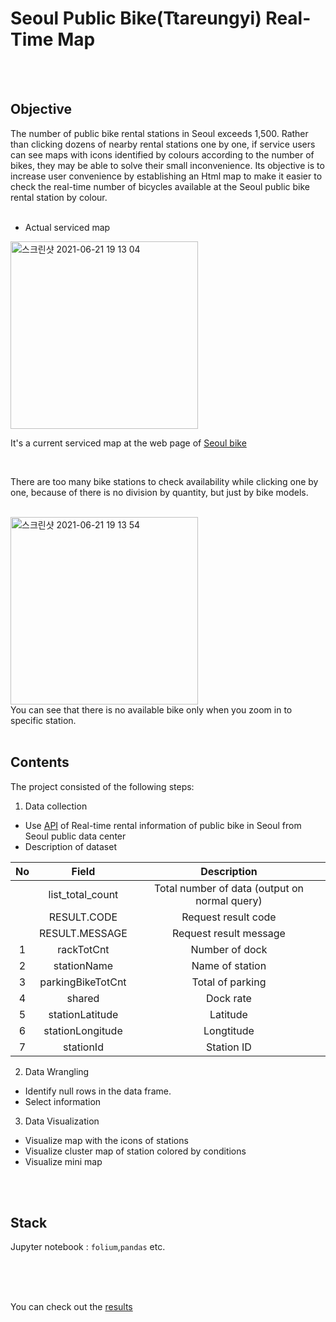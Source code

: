 # Seoul Public Bike(Ttareungyi) Real-Time Map

<br/>
<br/>

## Objective


The number of public bike rental stations in Seoul exceeds 1,500. Rather than clicking dozens of nearby rental stations one by one, if service users can see maps with icons identified by colours according to the number of bikes, they may be able to solve their small inconvenience.
Its objective is to increase user convenience by establishing an Html map to make it easier to check the real-time number of bicycles available at the Seoul public bike rental station by colour.
<br/><br/>
 * Actual serviced map
<img width="300" alt="스크린샷 2021-06-21 19 13 04" src="https://user-images.githubusercontent.com/85876717/122803978-99777600-d2c7-11eb-8fb2-69f66845daa9.png">
<br/>

It's a current serviced map at the web page of [Seoul bike](https://www.bikeseoul.com/app/station/moveStationRealtimeStatus.do?searchValue=서울&searchType=)

<br/>

There are too many bike stations to check availability while clicking one by one, because of there is no division by quantity, but just by bike models.
<br/>
<br/>

<img width="300" alt="스크린샷 2021-06-21 19 13 54" src="https://user-images.githubusercontent.com/85876717/122803990-9bd9d000-d2c7-11eb-83f3-c97cfc60d290.png">
<br/>
You can see that there is no available bike only when you zoom in to specific station.
<br/>
<br/>

## Contents

The project consisted of the following steps:

1. Data collection
  * Use [API](http://data.seoul.go.kr/dataList/OA-15493/A/1/datasetView.do) of Real-time rental information of public bike in Seoul from Seoul public data center
  * Description of dataset
 
| No |       Field       |                  Description                  |
|:--:|:-----------------:|:---------------------------------------------:|
|    | list_total_count  | Total number of data (output on normal query) |
|    | RESULT.CODE       | Request result code                           |
|    | RESULT.MESSAGE    | Request result message                        |
|  1 | rackTotCnt        | Number of dock                                |
|  2 | stationName       | Name of station                               |
|  3 | parkingBikeTotCnt | Total of parking                              |
|  4 | shared            | Dock rate                                     |
|  5 | stationLatitude   | Latitude                                      |
|  6 | stationLongitude  | Longtitude                                    |
|  7 | stationId         | Station ID                                    |
  
2. Data Wrangling
  * Identify null rows in the data frame.
  * Select information

3. Data Visualization
  * Visualize map with the icons of stations
  * Visualize cluster map of station colored by conditions
  * Visualize mini map
<br/>
<br/>


## Stack

Jupyter notebook : ```folium```,```pandas``` etc.

<br/>
<br/>
<br/>

You can check out the [results](https://github.com/E-Song330/Seoul-Public-Bike-Real-Time-Map/blob/3ec6870c00652b1bf99bc60feaee320ac60b373a/Seoul%20Public%20Bike%20Real-time%20Map.md)
